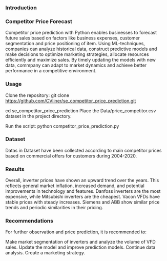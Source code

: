 ### Introduction

### Competitor Price Forecast

Competitor price prediction with Python enables businesses to forecast future sales based on factors like business expenses, customer segmentation and price positioning of item. Using ML-techniques, companies can analyze historical data, construct predictive models and make decisions to optimize marketing strategies, allocate resources efficiently and maximize sales. By timely updating the models with new data, commpany can adapt to market dynamics and achieve better performance in a competitive environment.

### Usage

Clone the repository:
git clone https://github.com/CVliner/se_competitor_price_prediction.git

cd se_competitor_price_prediction
Place the Data/price_competitor.csv dataset in the project directory.

Run the script:
python competitor_price_prediction.py


### Dataset
Datas in Dataset have been collected according to main competitor prices based on commercial offers for customers during 2004-2020.
### Results
Overall, inverter prices have shown an upward trend over the years. This reflects general market inflation, increased demand, and potential improvements in technology and features. Danfoss inverters are the most expensive, while Mitsubishi inverters are the cheapest. Vacon VFDs have stable prices with steady increases. Siemens and ABB show similar price trends and periodic similarities in their pricing.

### Recommendations
For further observation and price prediction, it is recommended to:

Make market segmentation of inverters and analyze the volume of VFD sales.
Update the model and improve prediction models.
Continue data analysis.
Create a marketing strategy.
